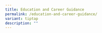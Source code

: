 ```yaml
---
title: Education and Career Guidance
permalink: /education-and-career-guidance/
variant: tiptap
description: ""
---
```

<p></p>